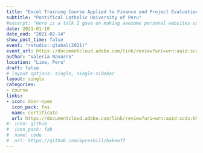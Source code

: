 ```yaml
---
title: "Excel Training Course Applied to Finance and Project Evaluation"
subtitle: "Pontifical Catholic University of Peru"
#excerpt: "Here is a talk I gave on making awesome personal websites using Hugo, blogdown, GitHub, and Netlify."
date: 2021-01-10
date_end: "2021-02-14"
show_post_time: false
event: "rstudio::global(2021)"
event_url: https://documentcloud.adobe.com/link/review?uri=urn:aaid:scds:US:a0869468-b45c-3ecc-a5fb-0d4d737fe456
author: "Valeria Navarro"
location: "Lima, Peru"
draft: false
# layout options: single, single-sidebar
layout: single
categories:
- course
links:
- icon: door-open
  icon_pack: fas
  name: certificate
  url: https://documentcloud.adobe.com/link/review?uri=urn:aaid:scds:US:a0869468-b45c-3ecc-a5fb-0d4d737fe456
#- icon: github
#  icon_pack: fab
#  name: code
#  url: https://github.com/apreshill/bakeoff
---
```


